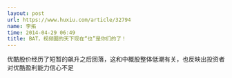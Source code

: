 ```yaml
---
layout: post
url: https://www.huxiu.com/article/32794
name: 李拓
time: 2014-04-29 06:49
title: BAT，视频圈的天下现在“也”是你们的了！
---
```

优酷股价经历了短暂的飙升之后回落，这和中概股整体低潮有关，也反映出投资者对优酷盈利能力信心不足

